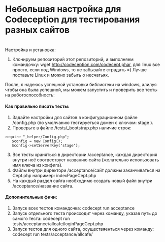 # Небольшая настройка для Codeception для тестирования разных сайтов <h1>
Настройка и установка:

1. Клонируем репозиторий этот репозиторий, и выполняем командочку: wget http://codeception.com/codecept.phar, для linux все просто, если под Windows, то не забывайте страдать =)
Лучше поставьте Linux и можно забыть о несчатьях.

После, я надеюсь успешной установки библиотеки на windows, алилуя чтобы она была  успешной, мы можем запустить и проверить все тесты на работоспособность:

#### Как правильно писать тесты:
1. Задайте настройки для сайтов в конфигурационном файле /config.php (по умолчанию тестируеться  домен c ключом: stage ).
2. Проверьте в файле /tests/_bootstrap.php наличие строк:
```
require "_helper/Config.php";
   $config = new Config();
   $config->setServerKey('stage');
```
3. Все тесты храняться в директории /acceptance, каждая директория внутри неё соотвествует названию сайта (желательно использовать имя ключа из конфига).
4. Файлы внутри директори /acceptance/сайт должны заканчиваться на Cept.php например: indexPageCept.php
5. На каждый раздел сайта необходимо создать новый файл внутри /acceptance/название сайта.

#### Дополнительные фичи:
1. Запуск всех тестов командочка: codecept run acceptance
2. Запуск отдельного теста происходит через команду, указав путь до самого теста: codecept run tests/acceptance/allcafe/loginPageCept.php
3. Запуск тестов для одного сайта, осуществяенться через команду:   codecept run tests/acceptance/allcafe/


